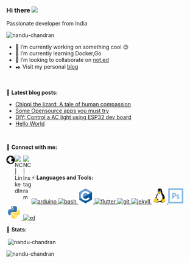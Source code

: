 ### Hi there <a href="https://www.nanduchandran.xyz/"><img src="https://media.giphy.com/media/hvRJCLFzcasrR4ia7z/giphy.gif" width="25px"></a>
Passionate developer from India

<p align="left"> <img src="https://komarev.com/ghpvc/?username=nandu-chandran&label=Profile%20views&color=0e75b6&style=flat" alt="nandu-chandran" /> </p>

- 🔭 I’m currently working on something cool :wink:
- 🌱 I’m currently learning Docker,Go
- 👯 I’m looking to collaborate on [not.ed](https://github.com/not-ed-app)
- ✒️ Visit my personal [blog](https://www.nanduchandran.xyz)
<br />  

📕 **Latest blog posts:**
<!-- BLOG-POST-LIST:START -->
- [Chippi the lizard: A tale of human compassion](https://www.nanduchandran.xyz//posts/Chippy-the-lizard/)
- [Some Opensource apps you must try](https://www.nanduchandran.xyz//posts/Some-opensource-app-recommendation/)
- [DIY: Control a AC light using ESP32 dev board](https://www.nanduchandran.xyz//posts/DIY-ESP32/)
- [Hello World](https://www.nanduchandran.xyz//posts/Hello-World/)
<!-- BLOG-POST-LIST:END -->
<br />  

💬 **Connect with me:**

[<img align="left" alt="nanduchandran.xyz" width="22px" src="https://raw.githubusercontent.com/iconic/open-iconic/master/svg/globe.svg" />][website]
[<img align="left" alt="NC | LinkedIn" width="22px" src="https://cdn.jsdelivr.net/npm/simple-icons@v3/icons/linkedin.svg" />][linkedin]
[<img align="left" alt="NC | Instagram" width="22px" src="https://cdn.jsdelivr.net/npm/simple-icons@v3/icons/instagram.svg" />][instagram]
<br/><br/>

⚡ **Languages and Tools:**

<p align="left"> <a href="https://www.arduino.cc/" target="_blank"> <img src="https://cdn.worldvectorlogo.com/logos/arduino-1.svg" alt="arduino" width="40" height="40"/> </a> <a href="https://www.gnu.org/software/bash/" target="_blank"> <img src="https://www.vectorlogo.zone/logos/gnu_bash/gnu_bash-icon.svg" alt="bash" width="40" height="40"/> </a> <a href="https://www.cprogramming.com/" target="_blank"> <img src="https://raw.githubusercontent.com/devicons/devicon/master/icons/c/c-original.svg" alt="c" width="40" height="40"/> </a> <a href="https://flutter.dev" target="_blank"> <img src="https://www.vectorlogo.zone/logos/flutterio/flutterio-icon.svg" alt="flutter" width="40" height="40"/> </a> <a href="https://git-scm.com/" target="_blank"> <img src="https://www.vectorlogo.zone/logos/git-scm/git-scm-icon.svg" alt="git" width="40" height="40"/> </a> <a href="https://jekyllrb.com/" target="_blank"> <img src="https://www.vectorlogo.zone/logos/jekyllrb/jekyllrb-icon.svg" alt="jekyll" width="40" height="40"/> </a> <a href="https://www.linux.org/" target="_blank"> <img src="https://raw.githubusercontent.com/devicons/devicon/master/icons/linux/linux-original.svg" alt="linux" width="40" height="40"/> </a> <a href="https://www.photoshop.com/en" target="_blank"> <img src="https://raw.githubusercontent.com/devicons/devicon/master/icons/photoshop/photoshop-line.svg" alt="photoshop" width="40" height="40"/> </a> <a href="https://www.python.org" target="_blank"> <img src="https://raw.githubusercontent.com/devicons/devicon/master/icons/python/python-original.svg" alt="python" width="40" height="40"/> </a> <a href="https://www.adobe.com/products/xd.html" target="_blank"> <img src="https://cdn.worldvectorlogo.com/logos/adobe-xd.svg" alt="xd" width="40" height="40"/> </a> </p>

:pushpin: **Stats:**
<p>&nbsp;<img align="center" src="https://github-readme-stats.vercel.app/api?username=nandu-chandran&show_icons=true&locale=en&theme=gruvbox&hide=stars" alt="nandu-chandran" /></p>
<p><img align="left" src="https://github-readme-stats.vercel.app/api/top-langs?username=nandu-chandran&show_icons=true&locale=en&layout=compact&theme=gruvbox" alt="nandu-chandran" /></p>


[website]: https://nanduchandran.xyz
[instagram]: https://www.instagram.com/nandu_chandran__/
[linkedin]: https://www.linkedin.com/in/nandu-chandran-6013ab144/

